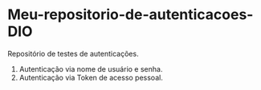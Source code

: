 # Meu-repositorio-de-autenticacoes-DIO
Repositório de testes de autenticações.

1. Autenticação via nome de usuário e senha.
2. Autenticação via Token de acesso pessoal.
